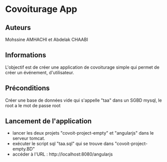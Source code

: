# Covoiturage App
## Auteurs
Mohssine AMHACHI et Abdelak CHAABI
## Informations
L'objectif est de créer une application de covoiturage simple qui permet de créer un événement, d'utilisateur.

## Préconditions
Créer une base de données vide qui s'appelle "taa" dans un SGBD mysql, le root a le mot de passe root

## Lancement de l'application
- lancer les deux projets "covoit-project-empty" et "angularjs" dans le serveur tomcat.
- exécuter le script sql "taa.sql" qui se trouve dans "covoit-project-empty.BD"
- accéder à l'URL : http://localhost:8080/angularjs
